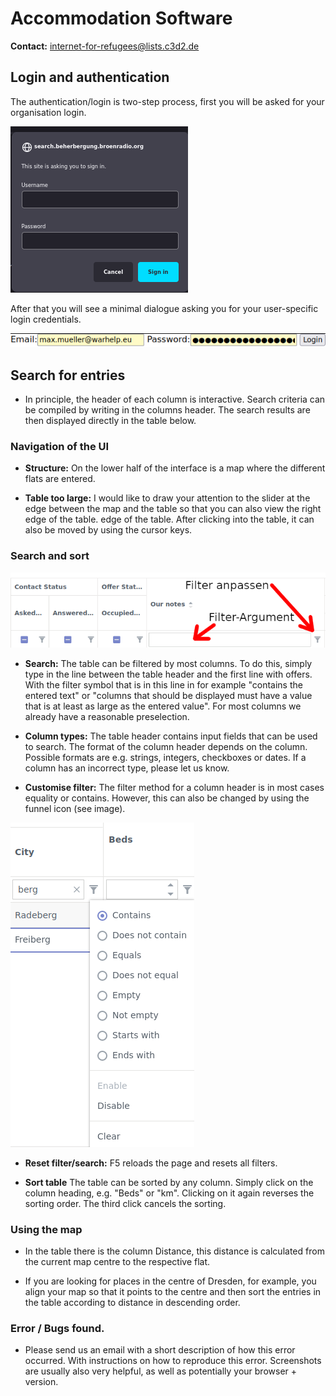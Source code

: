 # Accommodation Software

**Contact:** <internet-for-refugees@lists.c3d2.de>

## Login and authentication

The authentication/login is two-step process, first you will be asked for your organisation login.

![](../graphics/org_password.png)

After that you will see a minimal dialogue asking you for your user-specific login credentials.

![](../graphics/user_password.png)

## Search for entries

- In principle, the header of each column is interactive. Search criteria can be compiled by writing in the columns header.
  The search results are then displayed directly in the table below.

### Navigation of the UI

- **Structure:** On the lower half of the interface is a map where the different flats are entered.
  
- **Table too large:** I would like to draw your attention to the slider at the edge between the map and the table so that you can also view the right edge of the table.
  edge of the table. After clicking into the table, it can also be moved by using the cursor keys.
  

<!--

It becomes that the flat is in the respective grey circle. For exact locations, the centre of the circle is the location.
-->

### Search and sort

![](../graphics/table.png)

- **Search:** The table can be filtered by most columns. To do this, simply type in the line between the table header and the first line with offers. With the filter symbol that is in this line in
  for example "contains the entered text" or "columns that should be displayed must have a value that is at least as large as the entered value". For most columns we already have a reasonable preselection.
  
- **Column types:** The table header contains input fields that can be used to search. The format of the column header depends on the column. Possible formats are e.g. strings, integers, checkboxes or dates. If a column has an incorrect type, please let us know.
  

- **Customise filter:** The filter method for a column header is in most cases equality or contains. However, this can also be changed by using the funnel icon (see image).
  
![](../graphics/city_column.png)

- **Reset filter/search:** F5 reloads the page and resets all filters.
  
- **Sort table** The table can be sorted by any column. Simply click on the column heading, e.g. "Beds" or "km". Clicking on it again reverses the sorting order. The third click cancels the sorting.
  

### Using the map

- In the table there is the column Distance, this distance is calculated from the current map centre to the respective flat.
  
- If you are looking for places in the centre of Dresden, for example, you align your map so that it points to the centre and then sort the entries in the table according to distance in descending order.
  

### Error / Bugs found.

- Please send us an email with a short description of how this error occurred. With instructions on how to reproduce this error. Screenshots are usually also very helpful, as well as potentially your browser + version.

